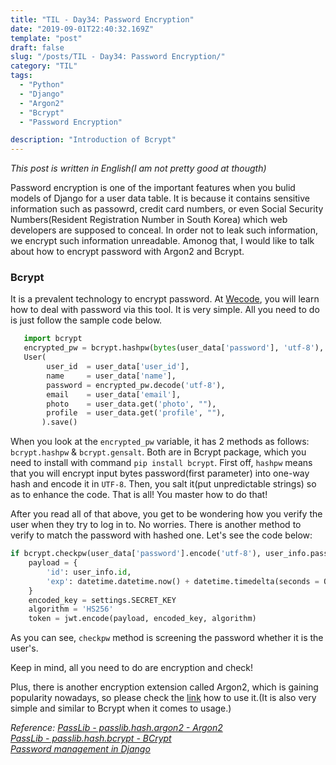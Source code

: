 ```yaml
---
title: "TIL - Day34: Password Encryption"
date: "2019-09-01T22:40:32.169Z"
template: "post"
draft: false
slug: "/posts/TIL - Day34: Password Encryption/"
category: "TIL"
tags:
  - "Python"
  - "Django"
  - "Argon2"
  - "Bcrypt"
  - "Password Encryption"

description: "Introduction of Bcrypt"
---
```

*This post is written in English(I am not pretty good at thougth)*

Password encryption is one of the important features when you bulid models of Django for a user data table. It is because it contains sensitive information such as passowrd, credit card numbers, or even Social Security Numbers(Resident Registration Number in South Korea) which web developers are supposed to conceal. In order not to leak such information, we encrypt such information unreadable. Amonog that, I would like to talk about how to encrypt password with Argon2 and Bcrypt.

### Bcrypt
It is a prevalent technology to encrypt password. At [Wecode](https://wecode.co.kr/), you will learn how to deal with password via this tool. It is very simple. All you need to do is just follow the sample code below.
```python
   import bcrypt
   encrypted_pw = bcrypt.hashpw(bytes(user_data['password'], 'utf-8'), bcrypt.gensalt())
   User(
        user_id  = user_data['user_id'],
        name     = user_data['name'],
        password = encrypted_pw.decode('utf-8'),
        email    = user_data['email'],
        photo    = user_data.get('photo', ""),
        profile  = user_data.get('profile', ""),
       ).save()
```
When you look at the `encrypted_pw` variable, it has 2 methods as follows: `bcrypt.hashpw` & `bcrypt.gensalt`. Both are in Bcrypt package, which you need to install with command `pip install bcrypt`.
First off, `hashpw` means that you will encrypt input bytes password(first parameter) into one-way hash and encode it in `UTF-8`. Then, you salt it(put unpredictable strings) so as to enhance the code.
That is all! You master how to do that!

After you read all of that above, you get to be wondering how you verify the user when they try to log in to. No worries. There is another method to verify to match the password with hashed one. Let's see the code below:
```python
if bcrypt.checkpw(user_data['password'].encode('utf-8'), user_info.password.encode('utf-8')):
    payload = {
        'id': user_info.id,
        'exp': datetime.datetime.now() + datetime.timedelta(seconds = ONE_DAY),
    }
    encoded_key = settings.SECRET_KEY
    algorithm = 'HS256'
    token = jwt.encode(payload, encoded_key, algorithm)
```
As you can see, `checkpw` method is screening the password whether it is the user's.

Keep in mind, all you need to do are encryption and check!

Plus, there is another encryption extension called Argon2, which is gaining popularity nowadays, so please check the [link](https://passlib.readthedocs.io/en/stable/lib/passlib.hash.argon2.html) how to use it.(It is also very simple and similar to Bcrypt when it comes to usage.)

*Reference: [PassLib - passlib.hash.argon2 - Argon2](https://passlib.readthedocs.io/en/stable/lib/passlib.hash.argon2.html)</br> [PassLib - passlib.hash.bcrypt - BCrypt](https://passlib.readthedocs.io/en/stable/lib/passlib.hash.bcrypt.html)</br> [Password management in Django](https://docs.djangoproject.com/en/2.2/topics/auth/passwords/)*